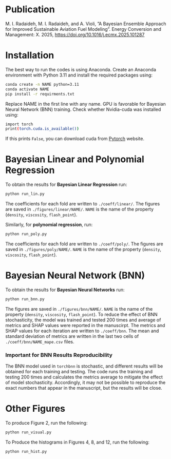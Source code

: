 # Publication
M. I. Radaideh, M. I. Radaideh, and A. Violi, ”A Bayesian Ensemble Approach for Improved Sustainable Aviation Fuel Modeling”. Energy Conversion and Management: X. 2025, https://doi.org/10.1016/j.ecmx.2025.101287 

# Installation 
The best way to run the codes is using Anaconda. Create an Anaconda environment with Python 3.11 and install the required packages using:
```bash  
conda create -n NAME python=3.11
conda activate NAME
pip install -r requirments.txt
```
Replace NAME in the first line with any name. GPU is favorable for Bayesian Neural Network (BNN) training. Check whether Nvidia-cuda was installed using: 
```bash
import torch
print(torch.cuda.is_available())
```
If this prints ```False```, you can download cuda from [Pytorch](https://pytorch.org/get-started/locally/) website.

# Bayesian Linear and Polynomial Regression
To obtain the results for **Bayesian Linear Regression** run: 
```bash
python run_lin.py
```
The coefficients for each fold are written to ```./coeff/linear/```. The figures are saved in ```./figures/linear/NAME/```. ```NAME``` is the name of the property (```density```, ```viscosity```, ```flash_point```). 

Similarly, for **polynomial regression**, run: 
```bash
python run_poly.py
```
The coefficients for each fold are written to ```./coeff/poly/```. The figures are saved in ```./figures/poly/NAME/```. ```NAME``` is the name of the property (```density```, ```viscosity```, ```flash_point```). 

# Bayesian Neural Network (BNN)
To obtain the results for **Bayesian Neural Networks** run: 
```bash
python run_bnn.py
```
The figures are saved in ```./figures/bnn/NAME/```. ```NAME``` is the name of the property (```density```, ```viscosity```, ```flash_point```). To reduce the effect of BNN stochasticity, the model was trained and tested 200 times and average of metrics and SHAP values were reported in the manuscirpt. The metrics and SHAP values for each iteration are written to ```./coeff/bnn```. The mean and standard deviation of metrics are written in the last two cells of ```./coeff/bnn/NAME_mape.csv``` files.  

### Important for BNN Results Reproducibility 
The BNN model used in ```torchbnn``` is stochastic, and different results will be obtained for each training and testing. The code runs the training and testing 200 times and calculates the metrics average to mitigate the effect of model stochasticity. Accordingly, it may not be possible to reproduce the exact numbers that appear in the manuscript, but the results will be close. 

# Other Figures
To produce Figure 2, run the following:
```bash
python run_visual.py
```
To Produce the histograms in Figures 4, 8, and 12, run the following: 
```bash
python run_hist.py
```
